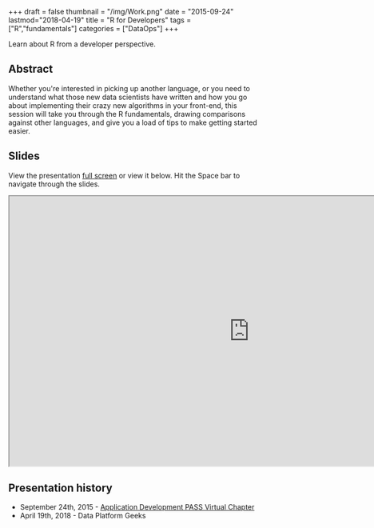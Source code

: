+++
draft = false
thumbnail = "/img/Work.png"
date = "2015-09-24"
lastmod="2018-04-19"
title = "R for Developers"
tags = ["R","fundamentals"]
categories = ["DataOps"]
+++

Learn about R from a developer perspective.

## Abstract
Whether you're interested in picking up another language, or you need to understand what those new data scientists have written and how you go about implementing their crazy new algorithms in your front-end, this session will take you through the R fundamentals, drawing comparisons against other languages, and give you a load of tips to make getting started easier.

## Slides
View the presentation [full screen](https://itsalocke.com/slides/r101.html) or view it below. Hit the Space bar to navigate through the slides.

<iframe src="https://itsalocke.com/slides/r101.html" width="960" height="540"></iframe>


<!--## Videos-->

## Presentation history
- September 24th, 2015 - [Application Development PASS Virtual Chapter](http://appdev.pass.org/?EventID=3838)
- April 19th, 2018 - Data Platform Geeks
